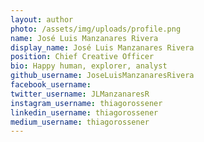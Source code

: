 ```yaml
---
layout: author
photo: /assets/img/uploads/profile.png
name: José Luis Manzanares Rivera
display_name: José Luis Manzanares Rivera
position: Chief Creative Officer 
bio: Happy human, explorer, analyst  
github_username: JoseLuisManzanaresRivera
facebook_username: 
twitter_username: JLManzanaresR
instagram_username: thiagorossener
linkedin_username: thiagorossener
medium_username: thiagorossener
---
```


